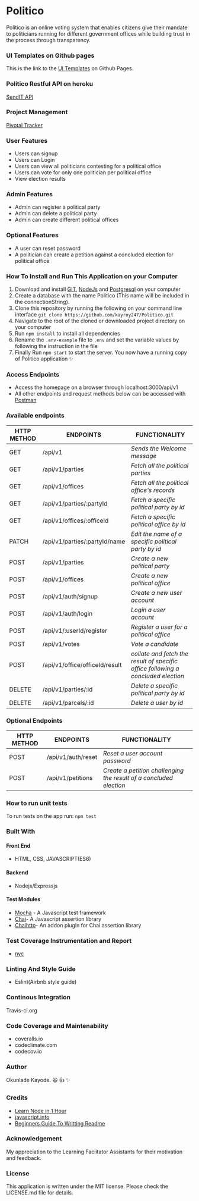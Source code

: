 # Politico
Politico is an online voting system that enables citizens give their mandate to politicians running for different government offices while building trust in the process through transparency.

### UI Templates on Github pages
This is the link to the [UI Templates](https://kayroy247.github.io/Politico/UI/index.html) on Github Pages.

### Politico Restful API on heroku
[SendIT API](https://politico.herokuapp.com/)

### Project Management
[Pivotal Tracker](https://www.pivotaltracker.com/n/projects/2239248)

### User Features
- Users can signup
- Users can Login
- Users can view all politicians contesting for a political office
- Users can vote for only one politician per political office
- View election results

### Admin Features
- Admin can register a political party
- Admin can delete a political party
- Admin can create different political offices

### Optional Features 
- A user can reset password
- A politician can create a petition against a concluded election for political office

### How To Install and Run This Application on your Computer
1. Download and install [GIT](https://git-scm.com/downloads), [NodeJs](https://nodejs.org/en/) and [Postgresql](https://www.postgresql.org/download/) on your computer
2. Create a database with the name Politico (This name will be included in the connectionString). 
3. Clone this repository by running the following on your command line interface
`
git clone https://github.com/kayroy247/Politico.git
`
4. Navigate to the root of the cloned or downloaded project directory on your computer
5. Run `npm install` to install all dependencies
6. Rename the `.env-example` file to `.env` and set the variable values by following the instruction in the file
7. Finally Run `npm start` to start the server. You now have a running copy of Politico application :sparkles:

### Access Endpoints 
- Access the homepage on a browser through localhost:3000/api/v1
- All other endpoints and request methods below can be accessed with [Postman](https://chrome.google.com/webstore/detail/postman/fhbjgbiflinjbdggehcddcbncdddomop?hl=en)

### Available endpoints
HTTP METHOD | ENDPOINTS | FUNCTIONALITY
--- | --- | ---
GET | /api/v1| *Sends the Welcome message*
GET | /api/v1/parties   | *Fetch all the political parties*
GET | /api/v1/offices   | *Fetch all the political office's records*
GET | /api/v1/parties/:partyId   | *Fetch a specific political party by id*
GET | /api/v1/offices/:officeId  | *Fetch a specific political office by id*
PATCH | /api/v1/parties/:partyId/name  | *Edit the name of a specific political party by id*
POST | /api/v1/parties   | *Create a new political party*
POST | /api/v1/offices   | *Create a new political office*
POST | /api/v1/auth/signup   | *Create a new user account*
POST | /api/v1/auth/login   | *Login a user account*
POST | /api/v1/:userId/register  | *Register a user for a political office*
POST | /api/v1/votes   | *Vote a candidate*
POST | /api/v1/office/officeId/result   | *collate and fetch the result of specific office following a concluded election*
DELETE | /api/v1/parties/:id  | *Delete a specific political party by id*
DELETE | /api/v1/parcels/:id  | *Delete a user by id*

### Optional Endpoints
HTTP METHOD | ENDPOINTS | FUNCTIONALITY
--- | --- | ---
POST | /api/v1/auth/reset   | *Reset a user account password*
POST | /api/v1/petitions   | *Create a petition challenging the result of a concluded election*
### How to run unit tests
To run tests on the app run:
`
npm test
`
### Built With
#### Front End 
- HTML, CSS, JAVASCRIPT(ES6)
#### Backend 
- Nodejs/Expressjs
#### Test Modules
- [Mocha](https://mochajs.org/) - A Javascript test framework
- [Chai](https://www.npmjs.com/package/chai)- A Javascript assertion library
- [Chaihttp](https://www.npmjs.com/package/chai-http)- An addon plugin for Chai assertion library
### Test Coverage Instrumentation and Report
- [nyc](https://www.npmjs.com/package/nyc) 
### Linting And Style Guide
- Eslint(Airbnb style guide)
### Continous Integration
Travis-ci.org
### Code Coverage and Maintenability
- coveralls.io
- codeclimate.com
- codecov.io
 
### Author
Okunlade Kayode. :smiley: :thumbsup: :sparkles:

### Credits
- [Learn Node in 1 Hour](https://www.youtube.com/watch?v=TlB_eWDSMt4)
- [javascript.info](javascript.info)
- [Beginners Guide To Writting Readme](https://medium.com/@meakaakka/a-beginners-guide-to-writing-a-kickass-readme-7ac01da88ab3)
### Acknowledgement
My appreciation to the Learning Faciitator Assistants for their motivation and feedback.

### License
This application is written under the MIT license. Please check the LICENSE.md file for details.
